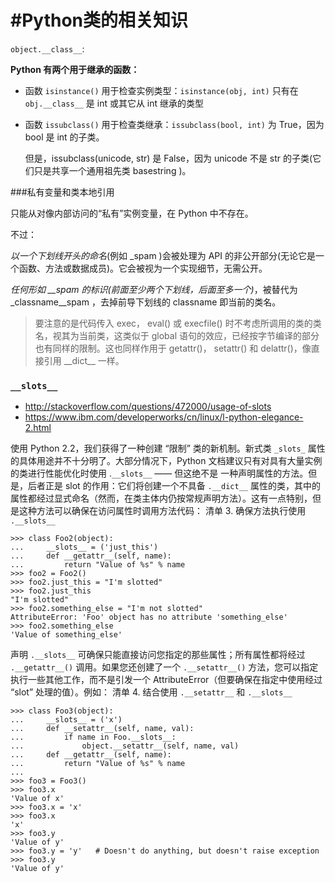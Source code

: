 #Python类的相关知识
===

`object.__class__`:


**Python 有两个用于继承的函数：**

* 函数 `isinstance()` 用于检查实例类型：`isinstance(obj, int)` 只有在 `obj.__class__` 是 int 或其它从 int 继承的类型

* 函数 `issubclass()` 用于检查类继承：`issubclass(bool, int)` 为 True，因为 bool 是 int 的子类。

	但是，issubclass(unicode, str) 是 False，因为 unicode 不是 str 的子类(它们只是共享一个通用祖先类 basestring )。

###私有变量和类本地引用

只能从对像内部访问的“私有”实例变量，在 Python 中不存在。

不过：

*以一个下划线开头的命名*(例如 _spam )会被处理为 API 的非公开部分(无论它是一个函数、方法或数据成员)。它会被视为一个实现细节，无需公开。

*任何形如 __spam 的标识(前面至少两个下划线，后面至多一个)*，被替代为 _classname__spam ，去掉前导下划线的 classname 即当前的类名。

> 要注意的是代码传入 exec， eval() 或 execfile() 时不考虑所调用的类的类名，视其为当前类，这类似于 global 语句的效应，已经按字节编译的部分也有同样的限制。这也同样作用于 getattr()， setattr() 和 delattr()，像直接引用 \_\_dict\_\_ 一样。

### `__slots__`

* <http://stackoverflow.com/questions/472000/usage-of-slots>
* <https://www.ibm.com/developerworks/cn/linux/l-python-elegance-2.html>

使用 Python 2.2，我们获得了一种创建 “限制” 类的新机制。新式类 `_slots_` 属性的具体用途并不十分明了。大部分情况下，Python 文档建议只有对具有大量实例的类进行性能优化时使用 .`__slots__` —— 但这绝不是 一种声明属性的方法。但是，后者正是 slot 的作用：它们将创建一个不具备 `.__dict__` 属性的类，其中的属性都经过显式命名（然而，在类主体内仍按常规声明方法）。这有一点特别，但是这种方法可以确保在访问属性时调用方法代码：
清单 3. 确保方法执行使用 `.__slots__`

	>>> class Foo2(object):
	...     __slots__ = ('just_this')
	...     def __getattr__(self, name):
	...         return "Value of %s" % name
	>>> foo2 = Foo2()
	>>> foo2.just_this = "I'm slotted"
	>>> foo2.just_this
	"I'm slotted"
	>>> foo2.something_else = "I'm not slotted"
	AttributeError: 'Foo' object has no attribute 'something_else'
	>>> foo2.something_else
	'Value of something_else'

声明 `.__slots__` 可确保只能直接访问您指定的那些属性；所有属性都将经过 `.__getattr__()` 调用。如果您还创建了一个 `.__setattr__()` 方法，您可以指定执行一些其他工作，而不是引发一个 AttributeError（但要确保在指定中使用经过 “slot” 处理的值）。例如：
清单 4. 结合使用 `.__setattr__` 和 `.__slots__`
	
	>>> class Foo3(object):
	...     __slots__ = ('x')
	...     def __setattr__(self, name, val):
	...         if name in Foo.__slots__:
	...             object.__setattr__(self, name, val)
	...     def __getattr__(self, name):
	...         return "Value of %s" % name
	...
	>>> foo3 = Foo3()
	>>> foo3.x
	'Value of x'
	>>> foo3.x = 'x'
	>>> foo3.x
	'x'
	>>> foo3.y
	'Value of y'
	>>> foo3.y = 'y'   # Doesn't do anything, but doesn't raise exception
	>>> foo3.y
	'Value of y'